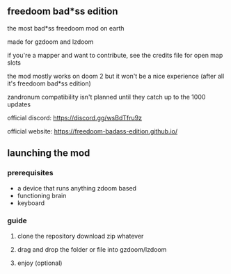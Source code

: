 ## freedoom bad*ss edition

the most bad*ss freedoom mod on earth

made for gzdoom and lzdoom

if you're a mapper and want to contribute, see the credits file for open map slots

the mod mostly works on doom 2 but it won't be a nice experience (after all it's freedoom bad*ss edition)

zandronum compatibility isn't planned until they catch up to the 1000 updates

official discord: https://discord.gg/wsBdTfru9z

official website: https://freedoom-badass-edition.github.io/

## launching the mod

### prerequisites

- a device that runs anything zdoom based
- functioning brain
- keyboard

### guide

1. clone the repository download zip whatever

2. drag and drop the folder or file into gzdoom/lzdoom

3. enjoy (optional)